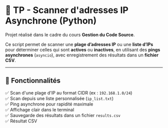 # 🔎 TP - Scanner d'adresses IP Asynchrone (Python)

Projet réalisé dans le cadre du cours **Gestion du Code Source**.

Ce script permet de scanner une **plage d’adresses IP** ou une **liste d’IPs** pour déterminer celles qui sont **actives** ou **inactives**, en utilisant des **pings asynchrones** (`asyncio`), avec enregistrement des résultats dans un **fichier CSV**.

---

## 🚀 Fonctionnalités

✅ Scan d'une plage d'IP au format CIDR (ex : `192.168.1.0/24`)  
✅ Scan depuis une liste personnalisée (`ip_list.txt`)  
✅ Ping asynchrone pour rapidité maximale  
✅ Affichage clair dans le terminal  
✅ Sauvegarde des résultats dans un fichier `results.csv`  
✅ Résultat CSV
